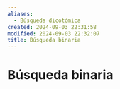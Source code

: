 ```yaml
---
aliases:
  - Búsqueda dicotómica
created: 2024-09-03 22:31:58
modified: 2024-09-03 22:32:07
title: Búsqueda binaria
---
```


# Búsqueda binaria
